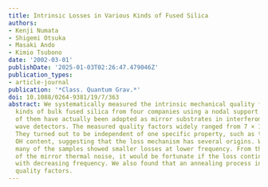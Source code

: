 ```yaml
---
title: Intrinsic Losses in Various Kinds of Fused Silica
authors:
- Kenji Numata
- Shigemi Otsuka
- Masaki Ando
- Kimio Tsubono
date: '2002-03-01'
publishDate: '2025-01-03T02:26:47.479046Z'
publication_types:
- article-journal
publication: '*Class. Quantum Grav.*'
doi: 10.1088/0264-9381/19/7/363
abstract: We systematically measured the intrinsic mechanical quality factors of 13
  kinds of bulk fused silica from four companies using a nodal support system. Some
  of them have actually been adopted as mirror substrates in interferometric gravitational
  wave detectors. The measured quality factors widely ranged from 7 × 105 to 4 × 107.
  They turned out to be independent of one specific property, such as the amount of
  OH content, suggesting that the loss mechanism has several origins. We found that
  many of the samples showed smaller losses at lower frequency. From the viewpoint
  of the mirror thermal noise, it would be fortunate if the loss continued to decrease
  with decreasing frequency. We also found that an annealing process increases their
  quality factors.
---
```

